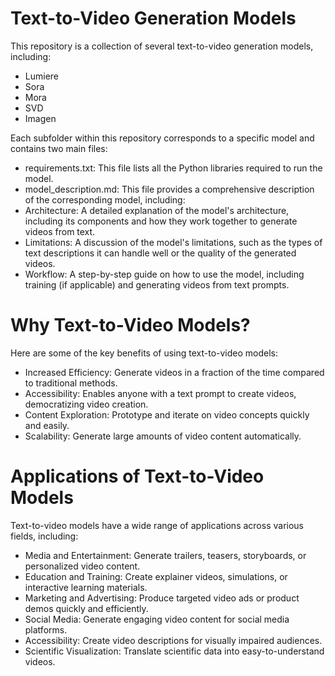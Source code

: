 # Text-to-Video Generation Models
This repository is a collection of several text-to-video generation models, including:

* Lumiere
* Sora
* Mora
* SVD
* Imagen
  
Each subfolder within this repository corresponds to a specific model and contains two main files:

* requirements.txt: This file lists all the Python libraries required to run the model.
* model_description.md: This file provides a comprehensive description of the corresponding model, including:
* Architecture: A detailed explanation of the model's architecture, including its components and how they work together to generate videos from text.
* Limitations: A discussion of the model's limitations, such as the types of text descriptions it can handle well or the quality of the generated videos.
* Workflow: A step-by-step guide on how to use the model, including training (if applicable) and generating videos from text prompts.

# Why Text-to-Video Models?
Here are some of the key benefits of using text-to-video models:

* Increased Efficiency: Generate videos in a fraction of the time compared to traditional methods.
* Accessibility: Enables anyone with a text prompt to create videos, democratizing video creation.
* Content Exploration: Prototype and iterate on video concepts quickly and easily.
* Scalability: Generate large amounts of video content automatically.

# Applications of Text-to-Video Models
Text-to-video models have a wide range of applications across various fields, including:

* Media and Entertainment: Generate trailers, teasers, storyboards, or personalized video content.
* Education and Training: Create explainer videos, simulations, or interactive learning materials.
* Marketing and Advertising: Produce targeted video ads or product demos quickly and efficiently.
* Social Media: Generate engaging video content for social media platforms.
* Accessibility: Create video descriptions for visually impaired audiences.
* Scientific Visualization: Translate scientific data into easy-to-understand videos.
